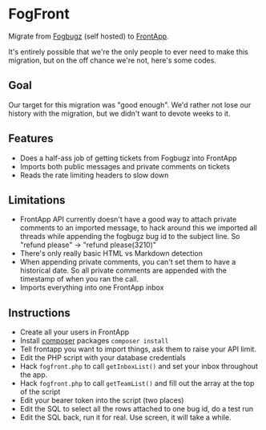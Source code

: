 # FogFront

Migrate from [Fogbugz](https://www.fogcreek.com/fogbugz/) (self hosted) to [FrontApp](https://frontapp.com/).

It's entirely possible that we're the only people to ever need to make this migration, but on the off chance we're not, here's some codes.

## Goal

Our target for this migration was "good enough". We'd rather not lose our history with the migration, but we didn't want to devote weeks to it.


## Features

 - Does a half-ass job of getting tickets from Fogbugz into FrontApp
 - Imports both public messages and private comments on tickets
 - Reads the rate limiting headers to slow down


## Limitations

 - FrontApp API currently doesn't have a good way to attach private comments to an imported message, to hack around this we imported all threads while appending the fogbugz bug id to the subject line. So "refund please" -> "refund please(3210)"
 - There's only really basic HTML vs Markdown detection
 - When appending private comments, you can't set them to have a historical date. So all private comments are appended with the timestamp of when you ran the call.
 - Imports everything into one FrontApp inbox


## Instructions

 - Create all your users in FrontApp
 - Install [composer](https://getcomposer.org/) packages `composer install`
 - Tell frontapp you want to import things, ask them to raise your API limit.
 - Edit the PHP script with your database credentials
 - Hack `fogfront.php` to call `getInboxList()` and set your inbox throughout the app.
 - Hack `fogfront.php` to call `getTeamList()` and fill out the array at the top of the script
 - Edit your bearer token into the script (two places)
 - Edit the SQL to select all the rows attached to one bug id, do a test run
 - Edit the SQL back, run it for real. Use screen, it will take a while.


